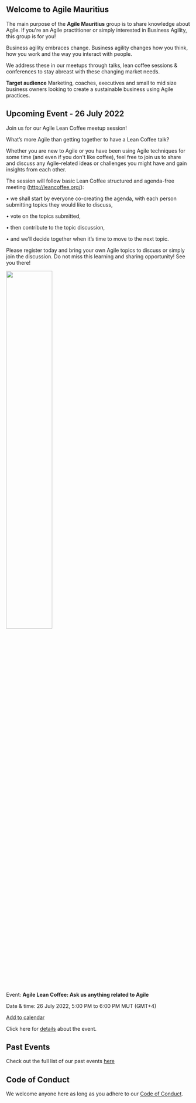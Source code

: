 ## Welcome to Agile Mauritius

The main purpose of the **Agile Mauritius** group is to share knowledge about Agile. If you're an Agile practitioner or simply interested in Business Agility, this group is for you!

Business agility embraces change. Business agility changes how you think, how you work and the way you interact with people.

We address these in our meetups through talks, lean coffee sessions & conferences to stay abreast with these changing market needs.

**Target audience**
Marketing, coaches, executives and small to mid size business owners looking to create a sustainable business using Agile practices.

## Upcoming Event - 26 July 2022

Join us for our Agile Lean Coffee meetup session!

What’s more Agile than getting together to have a Lean Coffee talk? 

Whether you are new to Agile or you have been using Agile techniques for some time (and even if you don't like coffee), feel free to join us to share and discuss any Agile-related ideas or challenges you might have and gain insights from each other.
 
The session will follow basic Lean Coffee structured and agenda-free meeting (http://leancoffee.org/):

•	we shall start by everyone co-creating the agenda, with each person submitting topics they would like to discuss,

•	vote on the topics submitted,

•	then contribute to the topic discussion, 

•	and we’ll decide together when it’s time to move to the next topic. 

Please register today and bring your own Agile topics to discuss or simply join the discussion. 
Do not miss this learning and sharing opportunity!
See you there! 

<a href="https://www.meetup.com/agile-mauritius/events/287201892/">
<img src="https://agilemauritius.com/events/event-banner-12.JPG" width="50%">
</a>


Event: **Agile Lean Coffee: Ask us anything related to Agile**


Date & time: 26 July 2022,  5:00 PM to 6:00 PM MUT (GMT+4)

[Add to calendar](https://www.meetup.com/agile-mauritius/events/287201892/#:~:text=Add%20to-,calendar,-Online%20event)


Click here for [details](https://www.meetup.com/agile-mauritius/events/287201892/) about the event.


## Past Events

Check out the full list of our past events [here](http://agilemauritius.com/past-events)

## Code of Conduct

We welcome anyone here as long as you adhere to our [Code of Conduct](http://agilemauritius.com/code-of-conduct).
